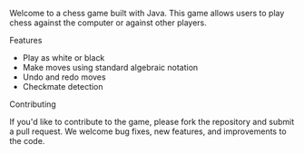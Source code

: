 Welcome to a chess game built with Java. This game allows users to play chess against the computer or against other players.

Features
- Play as white or black
- Make moves using standard algebraic notation
- Undo and redo moves
- Checkmate detection
  
Contributing

If you'd like to contribute to the game, please fork the repository and submit a pull request. We welcome bug fixes, new features, and improvements to the code.
